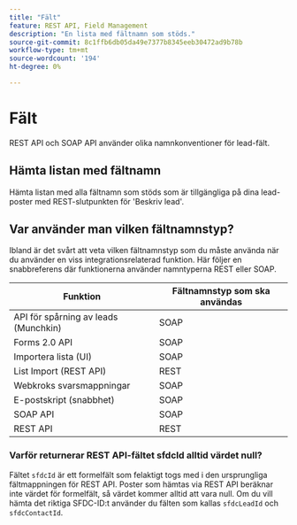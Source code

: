 ```yaml
---
title: "Fält"
feature: REST API, Field Management
description: "En lista med fältnamn som stöds."
source-git-commit: 8c1ffb6db05da49e7377b8345eeb30472ad9b78b
workflow-type: tm+mt
source-wordcount: '194'
ht-degree: 0%

---
```



# Fält

REST API och SOAP API använder olika namnkonventioner för lead-fält.

## Hämta listan med fältnamn

Hämta listan med alla fältnamn som stöds som är tillgängliga på dina lead-poster med REST-slutpunkten för &#39;Beskriv lead&#39;.

## Var använder man vilken fältnamnstyp?

Ibland är det svårt att veta vilken fältnamnstyp som du måste använda när du använder en viss integrationsrelaterad funktion. Här följer en snabbreferens där funktionerna använder namntyperna REST eller SOAP.

| Funktion | Fältnamnstyp som ska användas |
|--- |--- |
| API för spårning av leads (Munchkin) | SOAP |
| Forms 2.0 API | SOAP |
| Importera lista (UI) | SOAP |
| List Import (REST API) | REST |
| Webkroks svarsmappningar | SOAP |
| E-postskript (snabbhet) | SOAP |
| SOAP API | SOAP |
| REST API | REST |

### Varför returnerar REST API-fältet sfdcId alltid värdet null?

Fältet `sfdcId` är ett formelfält som felaktigt togs med i den ursprungliga fältmappningen för REST API. Poster som hämtas via REST API beräknar inte värdet för formelfält, så värdet kommer alltid att vara null. Om du vill hämta det riktiga SFDC-ID:t använder du fälten som kallas `sfdcLeadId` och `sfdcContactId`.
